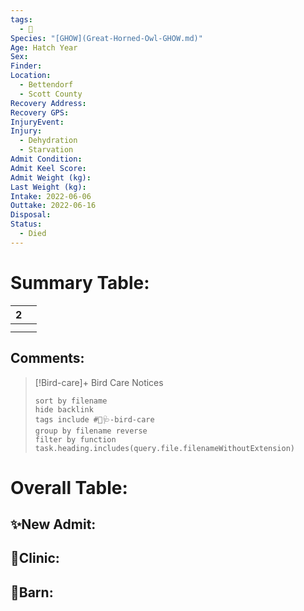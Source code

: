 ```yaml
---
tags:
  - 🦅
Species: "[GHOW](Great-Horned-Owl-GHOW.md)"
Age: Hatch Year
Sex: 
Finder: 
Location:
  - Bettendorf
  - Scott County
Recovery Address: 
Recovery GPS: 
InjuryEvent: 
Injury:
  - Dehydration
  - Starvation
Admit Condition: 
Admit Keel Score: 
Admit Weight (kg): 
Last Weight (kg): 
Intake: 2022-06-06
Outtake: 2022-06-16
Disposal: 
Status:
  - Died
---
```


# Summary Table:

<div><table class="dataview table-view-table"><thead class="table-view-thead"><tr class="table-view-tr-header"><th class="table-view-th"><span></span><span class="dataview small-text">2</span></th><th class="table-view-th"><span></span></th></tr></thead><tbody class="table-view-tbody"><tr><td><span></span></td><td><span></span></td></tr><tr><td><span></span></td><td><span></span></td></tr></tbody></table></div>

## Comments:

> [!Bird-care]+ Bird Care Notices
>   ```tasks 
>   sort by filename
>   hide backlink
>   tags include #🦅🩺-bird-care 
>   group by filename reverse
>   filter by function task.heading.includes(query.file.filenameWithoutExtension)
>   ```

# Overall Table:

## ✨New Admit:



## 🏥Clinic:



## 🏡Barn:



